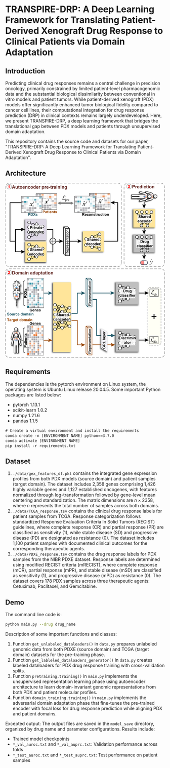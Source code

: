 # TRANSPIRE-DRP: A Deep Learning Framework for Translating Patient-Derived Xenograft Drug Response to Clinical Patients via Domain Adaptation

## Introduction

Predicting clinical drug responses remains a central challenge in precision oncology, primarily constrained by limited patient-level pharmacogenomic data and the substantial biological dissimilarity between conventional in vitro models and patient tumors. While patient-derived xenograft (PDX) models offer significantly enhanced tumor biological fidelity compared to cancer cell lines, their computational integration for drug response prediction (DRP) in clinical contexts remains largely underdeveloped. Here, we present TRANSPIRE-DRP, a deep learning framework that bridges the translational gap between PDX models and patients through unsupervised domain adaptation.

This repository contains the source code and datasets for our paper, "TRANSPIRE-DRP: A Deep Learning Framework for Translating Patient-Derived Xenograft Drug Response to Clinical Patients via Domain Adaptation".

## Architecture

![architecture](image/sketch.jpg)

## Requirements

The dependencies is the pytorch environment on Linux system, the operating system is Ubuntu Linux release 20.04.5. Some important Python packages are listed below:

- pytorch 1.13.1
- scikit-learn 1.0.2
- numpy 1.21.6
- pandas 1.1.5

```
# Create a virtual environment and install the requirements
conda create -n [ENVIRONMENT NAME] python==3.7.0
conda activate [ENVIRONMENT NAME]
pip install -r requirements.txt
```

## Dataset

1. `./data/gex_features_df.pkl` contains the integrated gene expression profiles from both PDX models (source domain) and patient samples (target domain). The dataset includes 2,358 genes comprising 1,426 highly variable genes and 1,127 established oncogenes, with features normalized through log-transformation followed by gene-level mean centering and standardization. The matrix dimensions are $n \times 2358$, where $n$ represents the total number of samples across both domains.
2. `./data/TCGA_response.tsv` contains the clinical drug response labels for patient samples from TCGA. Response categorization follows standardized Response Evaluation Criteria In Solid Tumors (RECIST) guidelines, where complete response (CR) and partial response (PR) are classified as sensitivity (1), while stable disease (SD) and progressive disease (PD) are designated as resistance (0). The dataset includes 1,100 patient samples with documented clinical outcomes for the corresponding therapeutic agents.
3. `./data/PDXE_response.tsv` contains the drug response labels for PDX samples from the NIBR PDXE dataset. Response labels are determined using modified RECIST criteria (mRECIST), where complete response (mCR), partial response (mPR), and stable disease (mSD) are classified as sensitivity (1), and progressive disease (mPD) as resistance (0). The dataset covers 178 PDX samples across three therapeutic agents: Cetuximab, Paclitaxel, and Gemcitabine.


## Demo

The command line code is:

```bash
python main.py --drug drug_name
```

Description of some important functions and classes:

1. Function `get_unlabeled_dataloaders()` in `data.py` prepares unlabeled genomic data from both PDXE (source domain) and TCGA (target domain) datasets for the pre-training phase.
2. Function `get_lableled_dataloaders_generator()` in `data.py` creates labeled dataloaders for PDX drug response training with cross-validation splits.
3. Function `pretraining.training()` in `main.py` implements the unsupervised representation learning phase using autoencoder architecture to learn domain-invariant genomic representations from both PDX and patient molecular profiles.
4. Function `domain_training.training()` in `main.py` implements the adversarial domain adaptation phase that fine-tunes the pre-trained encoder with focal loss for drug response prediction while aligning PDX and patient domains.

Excepted output: The output files are saved in the `model_save` directory, organized by drug name and parameter configurations. Results include:
- Trained model checkpoints
- `*_val_auroc.txt` and `*_val_auprc.txt`: Validation performance across folds
- `*_test_auroc.txt` and `*_test_auprc.txt`: Test performance on patient samples